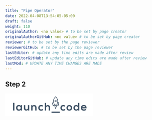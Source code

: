 ```yaml
---
title: "Pipe Operator"
date: 2022-04-08T13:54:05-05:00
draft: false
weight: 110
originalAuthor: <no value> # to be set by page creator
originalAuthorGitHub: <no value> # to be set by page creator
reviewer: # to be set by the page reviewer
reviewerGitHub: # to be set by the page reviewer
lastEditor: # update any time edits are made after review
lastEditorGitHub: # update any time edits are made after review
lastMod: # UPDATE ANY TIME CHANGES ARE MADE
---
```


## Step 2

![example picture](pictures/example-picture.png)